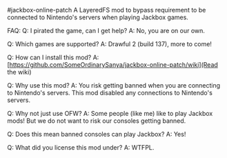 #jackbox-online-patch
A LayeredFS mod to bypass requirement to be connected to Nintendo's servers when playing Jackbox games.

FAQ:
Q: I pirated the game, can I get help?
A: No, you are on our own.

Q: Which games are supported?
A: Drawful 2 (build 137), more to come!

Q: How can I install this mod?
A: [https://github.com/SomeOrdinarySanya/jackbox-online-patch/wiki](Read the wiki)

Q: Why use this mod?
A: You risk getting banned when you are connecting to Nintendo's servers. This mod disabled any connections to Nintendo's servers.

Q: Why not just use OFW?
A: Some people (like me) like to play Jackbox mods! But we do not want to risk our consoles getting banned.

Q: Does this mean banned consoles can play Jackbox?
A: Yes!

Q: What did you license this mod under?
A: WTFPL.
